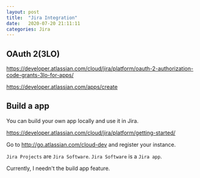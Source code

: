 ```yaml
---
layout: post
title:  "Jira Integration"
date:   2020-07-20 21:11:11
categories: Jira
---
```


## OAuth 2(3LO)
https://developer.atlassian.com/cloud/jira/platform/oauth-2-authorization-code-grants-3lo-for-apps/

https://developer.atlassian.com/apps/create


## Build a app
You can build your own app locally and use it in Jira.

https://developer.atlassian.com/cloud/jira/platform/getting-started/

Go to http://go.atlassian.com/cloud-dev and register your instance.

`Jira Projects` are `Jira Software`. `Jira Software` is a `Jira app`.

Currently, I needn't the build app feature.

